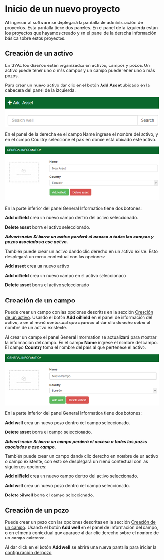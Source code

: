 # Inicio de un nuevo proyecto

Al ingresar al software se deplegará la pantalla de administración de proyectos. Esta pantalla tiene dos paneles. En el panel de la izquierda están los proyectos que hayamos creado y en el panel de la derecha información básica sobre estos proyectos.

## Creación de un activo

En SYAL los diseños están organizados en activos, campos y pozos. Un activo puede tener uno o más campos y un campo puede tener uno o más pozos. 

Para crear un nuevo activo dar clic en el botón **Add Asset** ubicado en la cabecera del panel de la izquierda. 

![Add asset](/assets/images/add-asset.PNG)

En el panel de la derecha en el campo Name ingrese el nombre del activo, y en el campo Country seleccione el país en donde está ubicado este activo.

![Asset Information](/assets/images/asset-info.PNG)

En la parte inferior del panel General Information tiene dos botones: 

**Add oilfield** crea un nuevo campo dentro del activo seleccionado.

**Delete asset** borra el activo seleccionado.

***Advertencia: Si borra un activo perderá el acceso a todos los campos y pozos asociados a ese activo.***

También puede crear un activo dando clic derecho en un activo existe. Esto desplegará un menu contextual con las opciones:

**Add asset** crea un nuevo activo

**Add oilfield** crea un nuevo campo en el activo seleccionado

**Delete asset** borra el activo seleccionado

## Creación de un campo

Puede crear un campo con las opciones descritas en la sección [Creación de un activo](#creación-de-un-activo). Usando el botón **Add oilfield** en el panel de información del activo, o en el menú contextual que aparece al dar clic derecho sobre el nombre de un activo existente.

Al crear un campo el panel General Information se actualizará para mostrar la información del campo. En el campo **Name** ingrese el nombre del campo. El campo **Country** toma el nombre del país al que pertenece el activo.

![Field Information](/assets/images/field-info.PNG)

En la parte inferior del panel General Information tiene dos botones: 

**Add well** crea un nuevo pozo dentro del campo seleccionado.

**Delete asset** borra el campo seleccionado.

***Advertencia: Si borra un campo perderá el acceso a todos los pozos asociados a ese campo.***

También puede crear un campo dando clic derecho en nombre de un activo o campo existente, con esto se desplegará un menú contextual con las siguientes opciones:

**Add oilfield** crea un nuevo campo dentro del activo seleccionado.

**Add well** crea un nuevo pozo dentro del campo seleccionado.

**Delete oilwell** borra el campo seleccionado.

## Creación de un pozo

Puede crear un pozo con las opciones descritas en la sección [Creación de un campo](#creación-de-un-campo). Usando el botón **Add well** en el panel de información del campo, o en el menú contextual que aparace al dar clic derecho sobre el nombre de un campo existente.

Al dar click en el botón **Add well** se abrirá una nueva pantalla para iniciar la [configuración del pozo](pozo.md)

